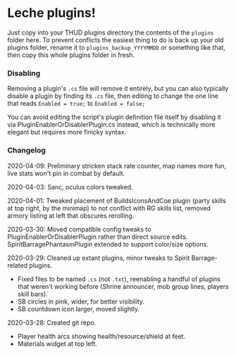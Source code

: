 # Leche plugins!

Just copy into your THUD plugins directory the contents of the `plugins` folder
here. To prevent conflicts the easiest thing to do is back up your old plugins
folder, rename it to `plugins_backup_YYYYMMDD` or something like that,
then copy this whole plugins folder in fresh.

### Disabling

Removing a plugin's `.cs` file will remove it entirely, but you can also typically
disable a plugin by finding its `.cs` file, then editing to change the one line
that reads `Enabled = true;` to `Enabled = false;`

You can avoid editing the script's plugin definition file itself by disabling it
via PluginEnablerOrDisablerPlugin.cs instead, which is technically more elegant
but requires more finicky syntax.

### Changelog
2020-04-09: Preliminary stricken stack rate counter, map names more fun, live stats
won't pin in combat by default.

2020-04-03: Sanc, oculus colors tweaked.

2020-04-01: Tweaked placement of BuildsIconsAndCoe plugin (party skills at top right,
by the minimap) to not conflict with RG skills list, removed armory listing at
left that obscures rerolling.

2020-03-30: Moved compatible config tweaks to PluginEnablerOrDisablerPlugin rather
than direct source edits. SpiritBarragePhantasmPlugin extended to support color/size
options.

2020-03-29: Cleaned up extant plugins, minor tweaks to Spirit Barrage-related plugins.
- Fixed files to be named `.cs` (not `.txt`), reenabling a handful of
plugins that weren't working before (Shrine announcer, mob group lines, players
skill bars).
- SB circles in pink, wider, for better visibility.
- SB countdown icon larger, moved slightly.

2020-03-28: Created git repo.
- Player health arcs showing health/resource/shield at feet.
- Materials widget at top left.
